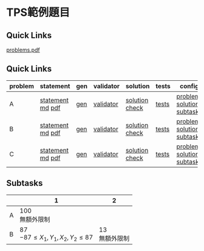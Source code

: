 # TPS範例題目

## Quick Links
[problems.pdf](pA/attachments/problems.pdf)

## Quick Links

| problem | statement | gen | validator | solution | tests | config |
| --- | --- | --- | --- | --- | --- | --- |
| A | [statement](pA/statement) [md](pA/statement/index.md) [pdf](pA/statement/index.pdf) | [gen](pA/gen) | [validator](pA/validator) | [solution](pA/solution) [check](pA/solutions-check.txt) | [tests](pA/tests) | [problem](pA/problem.json) [solutions](pA/solutions.json) [subtasks](pA/subtasks.json) |
| B | [statement](pB/statement) [md](pB/statement/index.md) [pdf](pB/statement/index.pdf) | [gen](pB/gen) | [validator](pB/validator) | [solution](pB/solution) [check](pB/solutions-check.txt) | [tests](pB/tests) | [problem](pB/problem.json) [solutions](pB/solutions.json) [subtasks](pB/subtasks.json) |
| C | [statement](pC/statement) [md](pC/statement/index.md) [pdf](pC/statement/index.pdf) | [gen](pC/gen) | [validator](pC/validator) | [solution](pC/solution) [check](pC/solutions-check.txt) | [tests](pC/tests) | [problem](pC/problem.json) [solutions](pC/solutions.json) [subtasks](pC/subtasks.json) |
<!-- new problem -->

## Subtasks
<!-- subtasks start -->
| | 1 | 2 |
| --- | --- | --- |
| A | 100<br>無額外限制 |
| B | 87<br>$-87 \leq X_1, Y_1, X_2, Y_2 \leq 87$ | 13<br>無額外限制 |
<!-- subtasks end -->
